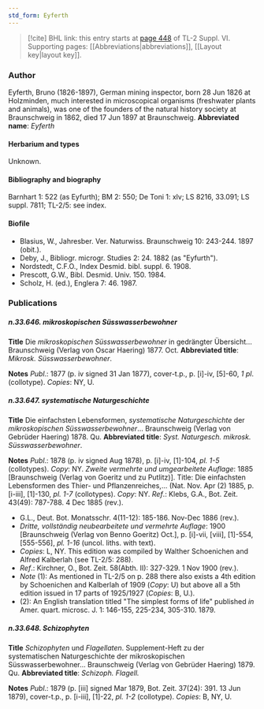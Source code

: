 ```yaml
---
std_form: Eyferth
---
```


> [!cite] BHL link: this entry starts at [page 448](https://www.biodiversitylibrary.org/page/33260436) of TL-2 Suppl. VI.
> Supporting pages: [[Abbreviations|abbreviations]], [[Layout key|layout key]].

### Author

Eyferth, Bruno (1826-1897), German mining inspector, born 28 Jun 1826 at Holzminden, much interested in microscopical organisms (freshwater plants and animals), was one of the founders of the natural history society at Braunschweig in 1862, died 17 Jun 1897 at Braunschweig. 
**Abbreviated name**: *Eyferth*

#### Herbarium and types

Unknown.

#### Bibliography and biography

Barnhart 1: 522 (as Eyfurth); BM 2: 550; De Toni 1: xlv; LS 8216, 33.091; LS suppl. 7811; TL-2/5: see index.

#### Biofile

- Blasius, W., Jahresber. Ver. Naturwiss. Braunschweig 10: 243-244. 1897 (obit.).
- Deby, J., Bibliogr. microgr. Studies 2: 24. 1882 (as "Eyfurth").
- Nordstedt, C.F.O., Index Desmid. bibl. suppl. 6. 1908.
- Prescott, G.W., Bibl. Desmid. Univ. 150. 1984.
- Scholz, H. (ed.), Englera 7: 46. 1987.

### Publications

##### n.33.646. mikroskopischen Süsswasserbewohner

**Title**
Die *mikroskopischen Süsswasserbewohner* in gedrängter Übersicht... Braunschweig (Verlag von Oscar Haering) 1877. Oct.
**Abbreviated title**: *Mikrosk. Süsswasserbewohner*.

**Notes**
*Publ*.: 1877 (p. iv signed 31 Jan 1877), cover-t.p., p. \[i\]-iv, \[5\]-60, *1 pl*. (collotype). *Copies*: NY, U.

##### n.33.647. systematische Naturgeschichte

**Title**
Die einfachsten Lebensformen, *systematische Naturgeschichte* der *mikroskopischen Süsswasserbewohner*... Braunschweig (Verlag von Gebrüder Haering) 1878. Qu.
**Abbreviated title**: *Syst. Naturgesch. mikrosk. Süsswasserbewohner*.

**Notes**
*Publ*.: 1878 (p. iv signed Aug 1878), p. \[i\]-iv, \[1\]-104, *pl. 1-5* (collotypes). *Copy*: NY.
*Zweite vermehrte und umgearbeitete Auflage*: 1885 \[Braunschweig (Verlag von Goeritz und zu Putlitz)\]. Title: Die einfachsten Lebensformen des Thier- und Pflanzenreiches,... (Nat. Nov. Apr (2) 1885, p. \[i-iii\], \[1\]-130, *pl. 1-7* (collotypes). *Copy*: NY.
*Ref*.: Klebs, G.A., Bot. Zeit. 43(49): 787-788. 4 Dec 1885 (rev.).
- G.L., Deut. Bot. Monatsschr. 4(11-12): 185-186. Nov-Dec 1886 (rev.).
- *Dritte, vollständig neubearbeitete und vermehrte Auflage*: 1900 \[Braunschweig (Verlag von Benno Goeritz) Oct.\], p. \[i\]-vii, \[viii\], \[1\]-554, \[555-556\], *pl. 1-16* (uncol. liths. with text).
- *Copies*: L, NY. This edition was compiled by Walther Schoenichen and Alfred Kalberlah (see TL-2/5: 288).
- *Ref*.: Kirchner, O., Bot. Zeit. 58(Abth. II): 327-329. 1 Nov 1900 (rev.).
- *Note* (1): As mentioned in TL-2/5 on p. 288 there also exists a 4th edition by Schoenichen and Kalberlah of 1909 (*Copy*: U) but above all a 5th edition issued in 17 parts of 1925/1927 (*Copies*: B, U.).
- (2): An English translation titled "The simplest forms of life" published *in* Amer. quart. microsc. J. 1: 146-155, 225-234, 305-310. 1879.

##### n.33.648. Schizophyten

**Title**
*Schizophyten* und *Flagellaten*. Supplement-Heft zu der systematischen Naturgeschichte der mikroskopischen Süsswasserbewohner... Braunschweig (Verlag von Gebrüder Haering) 1879. Qu.
**Abbreviated title**: *Schizoph. Flagell.*

**Notes**
*Publ*.: 1879 (p. \[iii\] signed Mar 1879, Bot. Zeit. 37(24): 391. 13 Jun 1879), cover-t.p., p. \[i-iii\], \[1\]-22, *pl. 1-2* (collotype). *Copies*: B, NY, U.

